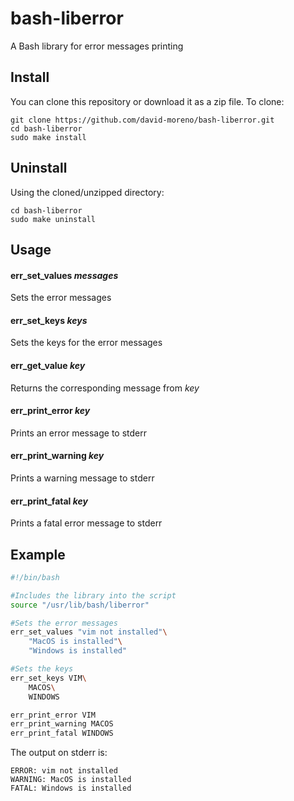 # bash-liberror

A Bash library for error messages printing

Install
-------

You can clone this repository or download it as a zip file. To clone:

    git clone https://github.com/david-moreno/bash-liberror.git
    cd bash-liberror
    sudo make install

Uninstall
---------

Using the cloned/unzipped directory:

    cd bash-liberror
    sudo make uninstall

Usage
-----

#### err_set_values *messages*
Sets the error messages

#### err_set_keys *keys*
Sets the keys for the error messages

#### err_get_value *key*
Returns the corresponding message from *key*

#### err_print_error *key*
Prints an error message to stderr

#### err_print_warning *key*
Prints a warning message to stderr

#### err_print_fatal *key*
Prints a fatal error message to stderr

Example
-------

```bash
#!/bin/bash

#Includes the library into the script
source "/usr/lib/bash/liberror"

#Sets the error messages
err_set_values "vim not installed"\
	"MacOS is installed"\
	"Windows is installed"

#Sets the keys
err_set_keys VIM\
	MACOS\
	WINDOWS

err_print_error VIM
err_print_warning MACOS
err_print_fatal WINDOWS
```

The output on stderr is:

    ERROR: vim not installed
    WARNING: MacOS is installed
    FATAL: Windows is installed
